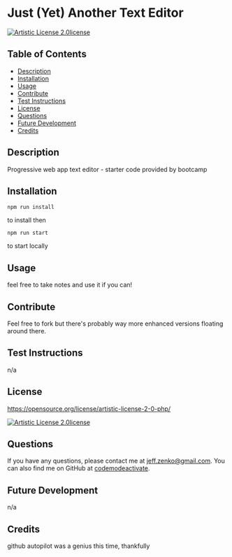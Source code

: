 
  # Just (Yet) Another Text Editor
  [![Artistic License 2.0license](https://img.shields.io/badge/License-Artistic%20License%202.0-blue)](https://opensource.org/license/artistic-license-2-0-php/)
  ## Table of Contents
  * [Description](#Description)
  * [Installation](#Installation)
  * [Usage](#Usage)
  * [Contribute](#Contribute)
  * [Test Instructions](#Test-Instructions)
  * [License](#License)
  * [Questions](#Questions)
  * [Future Development](#Future-Development)
  * [Credits](#Credits)

  ## Description
  Progressive web app text editor - starter code provided by bootcamp
  ## Installation
  ```
  npm run install
  ```
  to install then

  ```
  npm run start
  ```
  to start locally
  ## Usage
  feel free to take notes and use it if you can!
  ## Contribute
  Feel free to fork but there's probably way more enhanced versions floating around there.
  ## Test Instructions
  n/a
  ## License
  https://opensource.org/license/artistic-license-2-0-php/

  [![Artistic License 2.0license](https://img.shields.io/badge/License-Artistic%20License%202.0-blue)](https://opensource.org/license/artistic-license-2-0-php/)

  ## Questions
  If you have any questions, please contact me at jeff.zenko@gmail.com. You can also find me on GitHub at [codemodeactivate](https://github.com/codemodeactivate).
  ## Future Development
  n/a
  ## Credits
  github autopilot was a genius this time, thankfully
